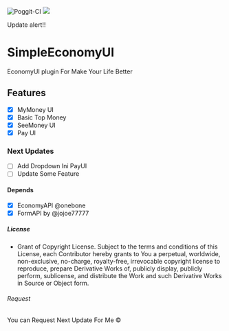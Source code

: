 ![Poggit-CI](https://poggit.pmmp.io/ci.shield/RicardoMilos384/SimpleEconomyUI/SimpleEconomyUI)
[![](https://poggit.pmmp.io/ci.shield.dl.total/SimpleEconomyUI)](https://poggit.pmmp.io/ci/SimpleEconomyUI)

Update alert!!

# SimpleEconomyUI
EconomyUI plugin For Make Your Life Better

## Features

- [x] MyMoney UI
- [x] Basic Top Money
- [x] SeeMoney UI
- [x] Pay UI

### Next Updates 

- [ ] Add Dropdown Ini PayUI
- [ ] Update Some Feature 

#### Depends

- [x] EconomyAPI @onebone
- [x] FormAPI by @jojoe77777

##### License

- Grant of Copyright License. Subject to the terms and conditions of
  this License, each Contributor hereby grants to You a perpetual,
  worldwide, non-exclusive, no-charge, royalty-free, irrevocable
  copyright license to reproduce, prepare Derivative Works of,
  publicly display, publicly perform, sublicense, and distribute the
  Work and such Derivative Works in Source or Object form.

###### Request

You can Request Next Update For Me ©

